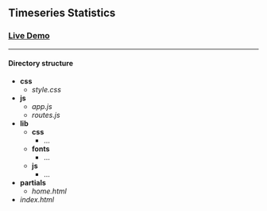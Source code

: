 ## Timeseries Statistics

### [Live Demo](http://188.213.170.165:8081/)

---
#### Directory structure
- **css**
	- *style.css*
- **js**
	-  *app.js*
	- *routes.js*
- **lib**
	- **css**
		- ...
	- **fonts**
		- ...
	- **js**
		- ...
- **partials**
	- *home.html*
- *index.html*
